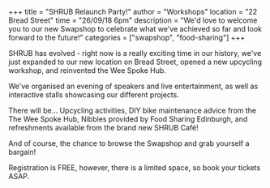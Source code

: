 +++
title = "SHRUB Relaunch Party!"
author = "Workshops"
location = "22 Bread Street"
time = "26/09/18 6pm"
description = "We'd love to welcome you to our new Swapshop to celebrate what we've achieved so far and look forward to the future!"
categories = ["swapshop", "food-sharing"]
+++

SHRUB has evolved - right now is a really exciting time in our history, we've just expanded to our new location on Bread Street, opened a new upcycling workshop, and reinvented the Wee Spoke Hub.

We've organised an evening of speakers and live entertainment, as well as interactive stalls showcasing our different projects.

There will be...
Upcycling activities,
DIY bike maintenance advice from the The Wee Spoke Hub,
Nibbles provided by Food Sharing Edinburgh, and refreshments available from the brand new SHRUB Café!

And of course, the chance to browse the Swapshop and grab yourself a bargain!

Registration is FREE, however, there is a limited space, so book your tickets ASAP.